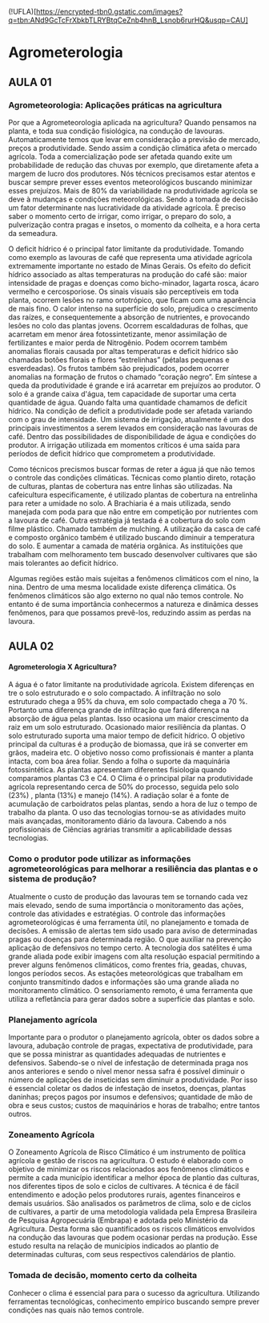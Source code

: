 (!UFLA)[https://encrypted-tbn0.gstatic.com/images?q=tbn:ANd9GcTcFrXbkbTLRYBtqCeZnb4hnB_Lsnob6rurHQ&usqp=CAU]

# Agrometerologia

## AULA 01

### Agrometeorologia: Aplicações práticas na agricultura

Por que a Agrometeorologia aplicada na agricultura? Quando pensamos na planta, e
toda sua condição fisiológica, na condução de lavouras. Automaticamente temos que levar em
consideração a previsão de mercado, preços a produtividade. Sendo assim a condição
climática afeta o mercado agrícola. Toda a comercialização pode ser afetada quando exite um
probabilidade de redução das chuvas por exemplo, que diretamente afeta a margem de lucro
dos produtores. Nós técnicos precisamos estar atentos e buscar sempre prever esses eventos
meteorológicos buscando minimizar esses prejuízos. Mais de 80% da variabilidade na
produtividade agrícola se deve à mudanças e condições meteorológicas. Sendo a tomada de
decisão um fator determinante nas lucratividade da atividade agrícola. È preciso saber o
momento certo de irrigar, como irrigar, o preparo do solo, a pulverização contra pragas e
insetos, o momento da colheita, e a hora certa da semeadura.

O deficit hídrico é o principal fator limitante da produtividade. Tomando como
exemplo as lavouras de café que representa uma atividade agrícola extremamente importante
no estado de Minas Gerais. Os efeito do deficit hídrico associado as altas temperaturas na
produção do café são: maior intensidade de pragas e doenças como bicho-minador, lagarta
rosca, ácaro vermelho e cercosporiose. Os sinais visuais são perceptíveis em toda planta,
ocorrem lesões no ramo ortotrópico, que ficam com uma aparência de mais fino. O calor
intenso na superfície do solo, prejudica o crescimento das raízes, e consequentemente a
absorção de nutrientes, e provocando lesões no colo das plantas jovens. Ocorrem
escaldaduras de folhas, que acarretam em menor área fotossintetizante, menor assimilação de
fertilizantes e maior perda de Nitrogênio. Podem ocorrem também anomalias florais causada
por altas temperaturas e deficit hídrico são chamadas botões florais e flores “estrelinhas”
(pétalas pequenas e esverdeadas). Os frutos também são prejudicados, podem ocorrer
anomalias na formação de frutos o chamado “coração negro”. Em síntese a queda da
produtividade é grande e irá acarretar em prejuízos ao produtor. O solo é a grande caixa
d'água, tem capacidade de suportar uma certa quantidade de água. Quando falta uma
quantidade chamamos de deficit hídrico. Na condição de deficit a produtividade pode ser
afetada variando com o grau de intensidade. Um sistema de irrigação, atualmente é um dos
principais investimentos a serem levados em consideração nas lavouras de café. Dentro das
possibilidades de disponibilidade de água e condições do produtor. A irrigação utilizada em
momentos críticos é uma saída para períodos de deficit hídrico que comprometem a
produtividade.

Como técnicos precismos buscar formas de reter a água já que não temos o controle
das condições climáticas. Técnicas como plantio direto, rotação de culturas, plantas de
cobertura nas entre linhas são utilizadas. Na cafeicultura especificamente, é utilizado plantas
de cobertura na entrelinha para reter a umidade no solo. A Brachiaria é a mais utilizada, sendo
manejada com poda para que não entre em competição por nutrientes com a lavoura de café.
Outra estratégia já testada é a cobertura do solo com filme plástico. Chamado também de
mulching. A utilização da casca de café e composto orgânico também é utilizado buscando
diminuir a temperatura do solo. E aumentar a camada de matéria orgânica. As instituições que
trabalham com melhoramento tem buscado desenvolver cultivares que são mais tolerantes ao
deficit hídrico.

Algumas regiões estão mais sujeitas a fenômenos climáticos com el nino, la nina.
Dentro de uma mesma localidade existe diferença climática. Os fenômenos climáticos são
algo externo no qual não temos controle. No entanto é de suma importância conhecermos a
natureza e dinâmica desses fenômenos, para que possamos prevê-los, reduzindo assim as
perdas na lavoura.



## AULA 02

#### Agrometerologia X Agricultura?

A água é o fator limitante na produtividade agrícola. Existem diferenças en tre o solo
estruturado e o solo compactado. A infiltração no solo estruturado chega a 95% da chuva, em
solo compactado chega a 70 %. Portanto uma diferença grande de infiltração que fará
diferença na absorção de água pelas plantas. Isso ocasiona um maior crescimento da raiz em
um solo estruturado. Ocasionado maior resiliência da plantas. O solo estruturado suporta uma
maior tempo de deficit hídrico. O objetivo principal da culturas é a produção de biomassa, que
irá se converter em grãos, madeira etc. O objetivo nosso como profissionais é manter a planta
intacta, com boa área foliar. Sendo a folha o suporte da maquinária fotossintética. As plantas
apresentam diferentes fisiologia quando comparamos plantas C3 e C4. O Clima é o principal
pilar na produtividade agrícola representando cerca de 50% do processo, seguida pelo solo
(23%) , planta (13%) e manejo (14%). A radiação solar é a fonte de acumulação de
carboidratos pelas plantas, sendo a hora de luz o tempo de trabalho da planta. O uso das
tecnologias tornou-se as atividades muito mais avançadas, monitoramento diário da lavoura.
Cabendo a nós profissionais de Ciências agrárias transmitir a aplicabilidade dessas
tecnologias.

### Como o produtor pode utilizar as informações agrometeorológicas para melhorar a resiliência das plantas e o sistema de produção?

Atualmente o custo de produção das lavouras tem se tornando cada vez mais elevado,
sendo de suma importância o monitoramento das ações, controle das atividades e estratégias.
O controle das informações agrometeorológicas é uma ferramenta útil, no planejamento e
tomada de decisões. A emissão de alertas tem sido usado para aviso de determinadas pragas
ou doenças para determinada região. O que auxiliar na prevenção aplicação de defensivos no
tempo certo. A tecnologia dos satélites é uma grande aliada pode exibir imagens com alta
resolução espacial permitindo a prever alguns fenômenos climáticos, como frentes fria,
geadas, chuvas, longos períodos secos. As estações meteorológicas que trabalham em
conjunto transmitindo dados e informações são uma grande aliada no monitoramento
climático. O sensoriamento remoto, é uma ferramenta que utiliza a refletância para gerar
dados sobre a superfície das plantas e solo.

### Planejamento agrícola

Importante para o produtor o planejamento agrícola, obter os dados sobre a lavoura,
adubação controle de pragas, expectativa de produtividade, para que se possa ministrar as
quantidades adequadas de nutrientes e defensivos. Sabendo-se o nível de infestação de
determinada praga nos anos anteriores e sendo o nível menor nessa safra é possível diminuir o
número de aplicações de inseticidas sem diminuir a produtividade. Por isso é essencial coletar
os dados de infestação de insetos, doenças, plantas daninhas; preços pagos por insumos e
defensivos; quantidade de mão de obra e seus custos; custos de maquinários e horas de
trabalho; entre tantos outros.

### Zoneamento Agrícola

O Zoneamento Agrícola de Risco Climático é um instrumento de política agrícola e
gestão de riscos na agricultura. O estudo é elaborado com o objetivo de minimizar os riscos
relacionados aos fenômenos climáticos e permite a cada município identificar a melhor época
de plantio das culturas, nos diferentes tipos de solo e ciclos de cultivares. A técnica é de fácil
entendimento e adoção pelos produtores rurais, agentes financeiros e demais usuários. São
analisados os parâmetros de clima, solo e de ciclos de cultivares, a partir de uma metodologia
validada pela Empresa Brasileira de Pesquisa Agropecuária (Embrapa) e adotada pelo
Ministério da Agricultura. Desta forma são quantificados os riscos climáticos envolvidos na
condução das lavouras que podem ocasionar perdas na produção. Esse estudo resulta na
relação de municípios indicados ao plantio de determinadas culturas, com seus respectivos
calendários de plantio.

### Tomada de decisão, momento certo da colheita

Conhecer o clima é essencial para para o sucesso da agricultura. Utilizando
ferramentas tecnológicas, conhecimento empírico buscando sempre prever condições nas
quais não temos controle.



